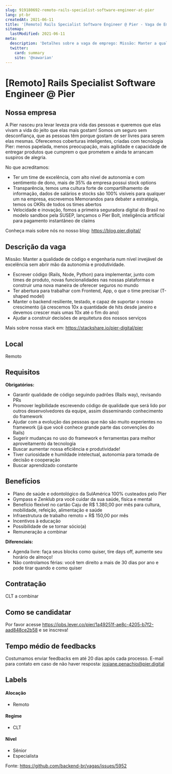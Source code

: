 ```yaml
---
slug: 919180692-remoto-rails-specialist-software-engineer-at-pier
lang: pt-br
createdAt: 2021-06-11
title: '[Remoto] Rails Specialist Software Engineer @ Pier - Vaga de Emprego'
sitemap:
  lastModified: 2021-06-11
meta:
  description: 'Detalhes sobre a vaga de emprego: Missão: Manter a qualidade de código e engenharia num nível invejável de excelência sem abrir mão da autonomia e produtividade. - Escrever código (Rails, Node, Python) para implementar, junto com times de produto, novas funcionalidades nas nossas plataformas e construir uma nova maneira de oferecer seguros no mundo - Ter abertura para trabalhar com Frontend, App, o que o time precisar (T-shaped model) - Manter o backend resiliente, testado, e capaz de suportar o nosso crescimento (já crescemos 10x a quantidade de hits desde janeiro e devemos crescer mais umas 10x até o fim do ano) - Ajudar a construir decisões de arquitetura dos nossos serviços Mais sobre nossa stack em: https://stackshare.io/pier-digital/pier'
  twitter:
    card: summary
    site: '@nawarian'
---
```


# [Remoto] Rails Specialist Software Engineer @ Pier

<!--
==================================================
Caso a vaga for remoto durante a pandemia informar no texto "Remoto durante o covid"
==================================================
-->
<!-- 
==================================================
POR FAVOR, SÓ POSTE SE A VAGA FOR PARA BACK-END!

Não faça distinção de gênero no título da vaga.

Use: "Back-End Developer" ao invés de 
"Desenvolvedor Back-End" \o/

Exemplo: `[São Paulo] Back-End Developer @ NOME DA EMPRESA`
==================================================
-->
<!--
==================================================
Caso a vaga for remoto durante a pandemia deixar a linha abaixo
==================================================
-->

## Nossa empresa

A Pier nasceu pra levar leveza pra vida das pessoas e queremos que elas vivam a vida do jeito que elas mais gostam! Somos um seguro sem desconfiança, que as pessoas têm porque gostam de ser livres para serem elas mesmas. Oferecemos coberturas inteligentes, criadas com tecnologia Pier: menos papelada, menos preocupação, mais agilidade e capacidade de entregar produtos que cumprem o que prometem e ainda te arrancam suspiros de alegria.

No que acreditamos:
- Ter um time de excelência, com alto nível de autonomia e com sentimento de dono, mais de 35% da empresa possui stock options
- Transparência, temos uma cultura forte de compartilhamento de informação, dados de salários e stocks são 100% visíveis para qualquer um na empresa, escrevemos Memorandos para debater a estratégia, temos os OKRs de todos os times abertos
- Velocidade e inovação, fomos a primeira seguradora digital do Brasil no modelo sandbox pela SUSEP, lançamos o Pier Bolt, inteligência artificial para pagamento instantâneo de claims

Conheça mais sobre nós no nosso blog: https://blog.pier.digital/

## Descrição da vaga

Missão: Manter a qualidade de código e engenharia num nível invejável de excelência sem abrir mão da autonomia e produtividade.

- Escrever código (Rails, Node, Python) para implementar, junto com times de produto, novas funcionalidades nas nossas plataformas e construir uma nova maneira de oferecer seguros no mundo
- Ter abertura para trabalhar com Frontend, App, o que o time precisar (T-shaped model)
- Manter o backend resiliente, testado, e capaz de suportar o nosso crescimento (já crescemos 10x a quantidade de hits desde janeiro e devemos crescer mais umas 10x até o fim do ano)
- Ajudar a construir decisões de arquitetura dos nossos serviços

Mais sobre nossa stack em: https://stackshare.io/pier-digital/pier

## Local

Remoto

## Requisitos

**Obrigatórios:**
- Garantir qualidade de código seguindo padrões (Rails way), revisando PRs
- Promover legibilidade escrevendo código de qualidade que será lido por outros desenvolvedores da equipe, assim disseminando conhecimento do framework
- Ajudar com a evolução das pessoas que não são muito experientes no framework (já que você conhece grande parte das convenções do Rails)
- Sugerir mudanças no uso do framework e ferramentas para melhor aproveitamento da tecnologia
- Buscar aumentar nossa eficiência e produtividade!
- Tiver curiosidade e humildade intelectual, autonomia para tomada de decisão e cooperação
- Buscar aprendizado constante

## Benefícios

- Plano de saúde e odontológico da SulAmérica 100% custeados pelo Pier
- Gympass e Zenklub pra você cuidar da sua saúde, física e mental
- Benefício flexível no cartão Caju de R$ 1.380,00 por mês para cultura, mobilidade, refeição, alimentação e saúde
- Infraestrutura de trabalho remoto + R$ 150,00 por mês
- Incentivos à educação
- Possibilidade de se tornar sócio(a)
- Remuneração a combinar

**Diferenciais:**
- Agenda livre: faça seus blocks como quiser, tire days off, aumente seu horário de almoço!
- Não controlamos férias: você tem direito a mais de 30 dias por ano e pode tirar quando e como quiser

## Contratação

CLT a combinar

## Como se candidatar

Por favor acesse https://jobs.lever.co/pier/1a49251f-ae8c-4205-b7f2-aad848ce2b58 e se inscreva!

## Tempo médio de feedbacks

Costumamos enviar feedbacks em até 20 dias após cada processo.
E-mail para contato em caso de não haver resposta: josiane.penachio@pier.digital

## Labels
<!-- retire os labels que não fazem sentido à vaga -->

#### Alocação
- Remoto

#### Regime
- CLT

#### Nível
- Sênior
- Especialista

Fonte: https://github.com/backend-br/vagas/issues/5952